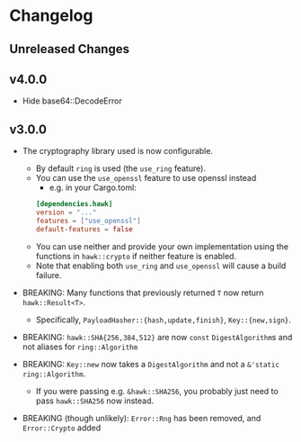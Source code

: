 # Changelog

## Unreleased Changes

## v4.0.0

- Hide base64::DecodeError

## v3.0.0

- The cryptography library used is now configurable.
    - By default `ring` is used (the `use_ring` feature).
    - You can use the `use_openssl` feature to use openssl instead
        - e.g. in your Cargo.toml:
        ```toml
        [dependencies.hawk]
        version = "..."
        features = ["use_openssl"]
        default-features = false
        ```
    - You can use neither and provide your own implementation using the functions in
      `hawk::crypto` if neither feature is enabled.
    - Note that enabling both `use_ring` and `use_openssl` will cause a build
      failure.

- BREAKING: Many functions that previously returned `T` now return `hawk::Result<T>`.
    - Specifically, `PayloadHasher::{hash,update,finish}`, `Key::{new,sign}`.

- BREAKING: `hawk::SHA{256,384,512}` are now `const` `DigestAlgorithm`s and not
  aliases for `ring::Algorithm`

- BREAKING: `Key::new` now takes a `DigestAlgorithm` and not a
  `&'static ring::Algorithm`.
    - If you were passing e.g. `&hawk::SHA256`, you probably just need
      to pass `hawk::SHA256` now instead.

- BREAKING (though unlikely): `Error::Rng` has been removed, and `Error::Crypto` added
